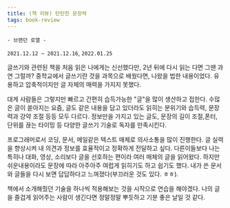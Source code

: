 ```yaml
---
title: (책 리뷰) 탄탄한 문장력
tags: book-review 
---
```


`- 브랜던 로열 -`

`2021.12.12 ~ 2021.12.16`, `2022.01.25`

<!--more-->

 글쓰기와 관련된 책을 처음 읽은 나에게는 신선했다만, 2년 뒤에 다시 읽는 다면 그땐 과연 그럴까? 중학교에서 글쓰기란 것을 과목으로 배웠다면, 나왔을 법한 내용이었다. 유용하고  압축적이지만 글 자체의 매력을 가지지 못했다. 
 
 대게 사람들은 그렇지만 빠르고 간편히 습득가능한 "글"을 많이 생산하고 접한다. 수많은 글이 쏟아지는 요즘, 글도 같은 내용을 담고 있더라도 읽히는 분위기와 습득력, 문장력과 강약 조절 등등 모두 다르다. 정보만을 가지고 있는 글도, 문장의 길이 조절,폰터, 단위를 끊는 타이밍 등 다양한 글쓰기 기술로 독자를 만족시킨다.
 
 프로그래머로서 코딩, 문서, 메일같은 텍스트 매체로 의사소통을 많이 진행한다. 글 실력을 향상시켜 내 의견과 정보를 효율적이고 정확하게 전달하고 싶다. 다른이들보다 나는 특히나 대화, 영상, 소리보다 글을 선호하는 편이라 여러 매체의 글을 읽어왔다. 하지만 쉬운내용이라도 문장에 따라 아주아주 여럽게 읽히기도 하고 쉽기도 했다. 내가 쓴 문서와 글들을 다시 보면 답답하다고 느껴졌다(부끄러운 것도 있다. ㅎㅎ).

 책에서 소개해줬던 기술을 하나씩 적용해보는 것을 시작으로 연습을 해야겠다. 나의 글을 즐겁게 읽어주는 사람이 생긴다면 정말정말 뿌듯하고 기분 좋은 날일 것 같다. 
